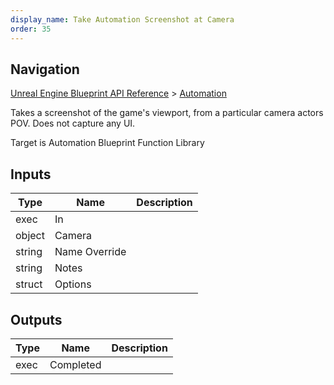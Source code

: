 ```yaml
---
display_name: Take Automation Screenshot at Camera
order: 35
---
```

## Navigation

[Unreal Engine Blueprint API Reference](https://dev.epicgames.com/documentation/en-us/unreal-engine/BlueprintAPI) > [Automation](https://dev.epicgames.com/documentation/en-us/unreal-engine/BlueprintAPI/Automation)

Takes a screenshot of the game's viewport, from a particular camera actors POV. Does not capture any UI.

Target is Automation Blueprint Function Library

## Inputs

| Type | Name | Description |
| --- | --- | --- |
| exec | In |  |
| object | Camera |  |
| string | Name Override |  |
| string | Notes |  |
| struct | Options |  |

## Outputs

| Type | Name | Description |
| --- | --- | --- |
| exec | Completed |  |
